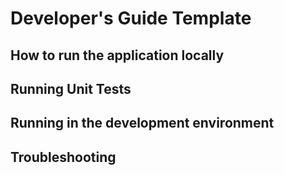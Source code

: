 # Developer's Guide Template

## How to run the application locally
 

## Running Unit Tests
 

## Running in the development environment
 

## Troubleshooting
